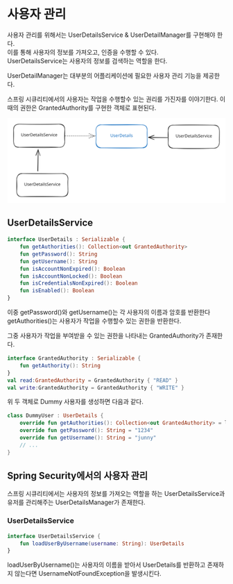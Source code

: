 # 사용자 관리

사용자 관리를 위해서는 UserDetailsService & UserDetailManager를 구현해야 한다.\
이를 통해 사용자의 정보를 가져오고, 인증을 수행할 수 있다.\
UserDetailsService는 사용자의 정보를 검색하는 역할을 한다.

UserDetailManager는 대부분의 어플리케이션에 필요한 사용자 관리 기능을 제공한다.

스프링 시큐리티에서의 사용자는 작업을 수행할수 있는 권리를 가진자를 이야기한다. 이때의 권한은 GrantedAuthority를 구현한 객체로 표현된다.

<img src="../../../.gitbook/assets/file.excalidraw (40).svg" alt="" class="gitbook-drawing">

## UserDetailsService
```kotlin
interface UserDetails : Serializable {
    fun getAuthorities(): Collection<out GrantedAuthority>
    fun getPassword(): String
    fun getUsername(): String
    fun isAccountNonExpired(): Boolean
    fun isAccountNonLocked(): Boolean
    fun isCredentialsNonExpired(): Boolean
    fun isEnabled(): Boolean
}
```
이중 getPassword()와 getUsername()는 각 사용자의 이름과 암호를 반환한다 \
getAuthorities()는 사용자가 작업을 수행할수 있는 권한을 반환한다.

그중 사용자가 작업을 부여받을 수 있는 권한을 나타내는 GrantedAuthority가 존재한다.
```kotlin
interface GrantedAuthority : Serializable {
    fun getAuthority(): String
}
val read:GrantedAuthority = GrantedAuthority { "READ" }
val write:GrantedAuthority = GrantedAuthority { "WRITE" }
```

위 두 객체로 Dummy 사용자를 생성하면 다음과 같다.
```kotlin
class DummyUser : UserDetails {
    override fun getAuthorities(): Collection<out GrantedAuthority> = listOf("READ", "WRITE").map { GrantedAuthority { it } }
    override fun getPassword(): String = "1234"
    override fun getUsername(): String = "junny"
    // ...
}
```
  
## Spring Security에서의 사용자 관리
스프링 시큐리티에서는 사용자의 정보를 가져오는 역할을 하는 UserDetailsService과 유저를 관리해주는 UserDetailsManager가 존재한다.

### UserDetailsService
```kotlin
interface UserDetailsService {
    fun loadUserByUsername(username: String): UserDetails
}
```
loadUserByUsername()는 사용자의 이름을 받아서 UserDetails를 반환하고 존재하지 않는다면 UsernameNotFoundException을 발생시킨다. 